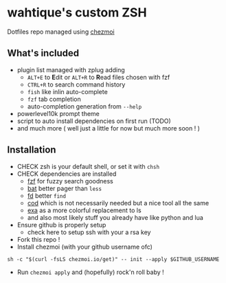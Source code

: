 # wahtique's custom ZSH

Dotfiles repo managed using [chezmoi](https://www.chezmoi.io/#considering-using-chezmoi)

## What's included

- plugin list managed with zplug adding
  - `ALT+E` to **E**dit or `ALT+R` to **R**ead files chosen with fzf
  - `CTRL+R` to search command history
  - `fish` like inlin auto-complete
  - `fzf` tab completion
  - auto-completion generation from `--help`
- powerlevel10k prompt theme
- script to auto install dependencies on first run (TODO)
- and much more ( well just a little for now but much more soon ! )

## Installation

- CHECK zsh is your default shell, or set it with `chsh`
- CHECK dependencies are installed 
  - [fzf](https://github.com/junegunn/fzf) for fuzzy search goodness
  - [bat](https://github.com/sharkdp/bat) better pager than `less` 
  - [fd](https://github.com/sharkdp/fd) better `find`
  - [cod](https://github.com/dim-an/cod) which is not necessarily needed but a nice tool all the same
  - [exa](https://the.exa.website/) as a more colorful replacement to ls
  - and also most likely stuff you already have like python and lua
- Ensure github is properly setup 
  - check here to setup ssh with your a rsa key     
- Fork this repo ! 
- Install chezmoi (with your github username ofc)
```shell
sh -c "$(curl -fsLS chezmoi.io/get)" -- init --apply $GITHUB_USERNAME
```
- Run `chezmoi apply` and (hopefully) rock'n roll baby ! 
